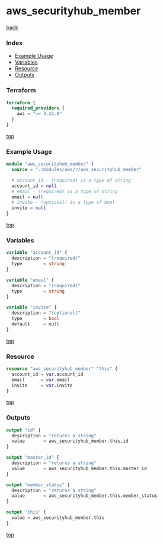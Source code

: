 # aws_securityhub_member

[back](../aws.md)

### Index

- [Example Usage](#example-usage)
- [Variables](#variables)
- [Resource](#resource)
- [Outputs](#outputs)

### Terraform

```terraform
terraform {
  required_providers {
    aws = ">= 3.22.0"
  }
}
```

[top](#index)

### Example Usage

```terraform
module "aws_securityhub_member" {
  source = "./modules/aws/r/aws_securityhub_member"

  # account_id - (required) is a type of string
  account_id = null
  # email - (required) is a type of string
  email = null
  # invite - (optional) is a type of bool
  invite = null
}
```

[top](#index)

### Variables

```terraform
variable "account_id" {
  description = "(required)"
  type        = string
}

variable "email" {
  description = "(required)"
  type        = string
}

variable "invite" {
  description = "(optional)"
  type        = bool
  default     = null
}
```

[top](#index)

### Resource

```terraform
resource "aws_securityhub_member" "this" {
  account_id = var.account_id
  email      = var.email
  invite     = var.invite
}
```

[top](#index)

### Outputs

```terraform
output "id" {
  description = "returns a string"
  value       = aws_securityhub_member.this.id
}

output "master_id" {
  description = "returns a string"
  value       = aws_securityhub_member.this.master_id
}

output "member_status" {
  description = "returns a string"
  value       = aws_securityhub_member.this.member_status
}

output "this" {
  value = aws_securityhub_member.this
}
```

[top](#index)